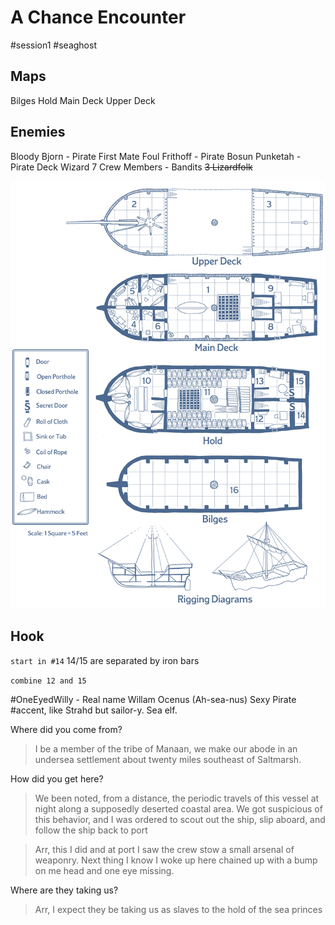 # A Chance Encounter

#session1 #seaghost

## Maps
Bilges
Hold
Main Deck
Upper Deck

## Enemies

Bloody Bjorn - Pirate First Mate
Foul Frithoff - Pirate Bosun
Punketah - Pirate Deck Wizard
7 Crew Members - Bandits
~~3 Lizardfolk~~

![SeaGhost.png](SeaGhost.png)

## Hook

`start in #14`
    14/15 are separated by iron bars
    
  `combine 12 and 15`

#OneEyedWilly - Real name Willam Ocenus (Ah-sea-nus) Sexy Pirate #accent, like Strahd but sailor-y. Sea elf.

Where did you come from?
    
> I be a member of the tribe of Manaan, we make our abode in an undersea settlement about twenty miles southeast of Saltmarsh.

How did you get here?

> We been noted, from a distance, the periodic travels of this vessel at night along a supposedly deserted coastal area. We got suspicious of this behavior, and I was ordered to scout out the ship, slip aboard, and follow the ship back to port

> Arr, this I did and at port I saw the crew stow a small arsenal of weaponry. Next thing I know I woke up here chained up with a bump on me head and one eye missing.

Where are they taking us?

> Arr, I expect they be taking us as slaves to the hold of the sea princes